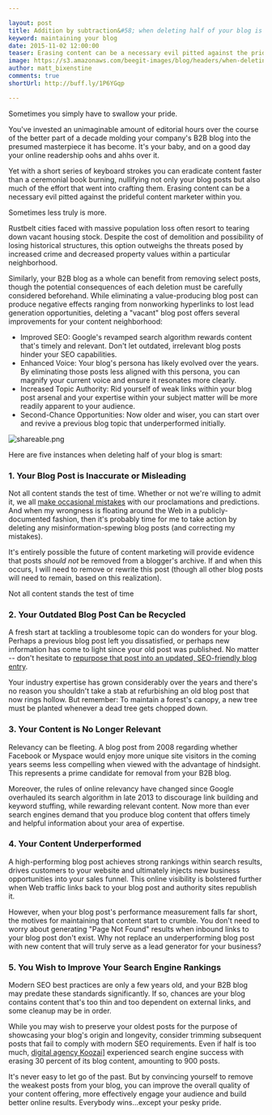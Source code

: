 ```yaml
---

layout: post
title: Addition by subtraction&#58; when deleting half of your blog is smart
keyword: maintaining your blog
date: 2015-11-02 12:00:00
teaser: Erasing content can be a necessary evil pitted against the prideful content marketer within you
image: https://s3.amazonaws.com/beegit-images/blog/headers/when-deleting-half-of-your-blog-is-smart.jpg
author: matt_bixenstine
comments: true
shortUrl: http://buff.ly/1P6YGqp

---
```


Sometimes you simply have to swallow your pride.

You've invested an unimaginable amount of editorial hours over the course of the better part of a decade molding your company's B2B blog into the presumed masterpiece it has become. It's your baby, and on a good day your online readership oohs and ahhs over it.

Yet with a short series of keyboard strokes you can eradicate content faster than a ceremonial book burning, nullifying not only your blog posts but also much of the effort that went into crafting them. Erasing content can be a necessary evil pitted against the prideful content marketer within you. 

<a class="tweet-quote">Sometimes less truly is more.</a> 

Rustbelt cities faced with massive population loss often resort to tearing down vacant housing stock. Despite the cost of demolition and possibility of losing historical structures, this option outweighs the threats posed by increased crime and decreased property values within a particular neighborhood. 

Similarly, your B2B blog as a whole can benefit from removing select posts, though the potential consequences of each deletion must be carefully considered beforehand. While eliminating a value-producing blog post can produce negative effects ranging from nonworking hyperlinks to lost lead generation opportunities, deleting a "vacant" blog post offers several improvements for your content neighborhood:

* Improved SEO: Google's revamped search algorithm rewards content that's timely and relevant. Don't let outdated, irrelevant blog posts hinder your SEO capabilities. 
* Enhanced Voice: Your blog's persona has likely evolved over the years. By eliminating those posts less aligned with this persona, you can magnify your current voice and ensure it resonates more clearly.
* Increased Topic Authority: Rid yourself of weak links within your blog post arsenal and your expertise within your subject matter will be more readily apparent to your audience. 
* Second-Chance Opportunities: Now older and wiser, you can start over and revive a previous blog topic that underperformed initially. 

![shareable.png](https://ucarecdn.com/a212c8b6-24ec-47e4-be68-6bf161079b2e/)

Here are five instances when deleting half of your blog is smart: 

### 1. Your Blog Post is Inaccurate or Misleading

Not all content stands the test of time. Whether or not we're willing to admit it, we all [make occasional mistakes](http://blog.beegit.com/content_strategy/2015/09/04/why-proofreading-is-important-for-blog-posts/) with our proclamations and predictions. And when my wrongness is floating around the Web in a publicly-documented fashion, then it's probably time for me to take action by deleting any misinformation-spewing blog posts (and correcting my mistakes).

It's entirely possible the future of content marketing will provide evidence that posts *should not* be removed from a blogger's archive. If and when this occurs, I will need to remove or rewrite this post (though all other blog posts will need to remain, based on this realization).

<span><a class="tweet-quote">Not all content stands the test of time</a></span>

### 2. Your Outdated Blog Post Can be Recycled

A fresh start at tackling a troublesome topic can do wonders for your blog. Perhaps a previous blog post left you dissatisfied, or perhaps new information has come to light since your old post was published. No matter -- don't hesitate to [repurpose that post into an updated, SEO-friendly blog entry](http://blog.beegit.com/content_strategy/2015/10/14/repurpose-content-like-a-pro/).

Your industry expertise has grown considerably over the years and there's no reason you shouldn't take a stab at refurbishing an old blog post that now rings hollow. But remember: To maintain a forest's canopy, a new tree must be planted whenever a dead tree gets chopped down.

### 3. Your Content is No Longer Relevant

Relevancy can be fleeting. A blog post from 2008 regarding whether Facebook or Myspace would enjoy more unique site visitors in the coming years seems less compelling when viewed with the advantage of hindsight. This represents a prime candidate for removal from your B2B blog.

Moreover, the rules of online relevancy have changed since Google overhauled its search algorithm in late 2013 to discourage link building and keyword stuffing, while rewarding relevant content. Now more than ever search engines demand that you produce blog content that offers timely and helpful information about your area of expertise. 

### 4. Your Content Underperformed 

A high-performing blog post achieves strong rankings within search results, drives customers to your website and ultimately injects new business opportunities into your sales funnel. This online visibility is bolstered further when Web traffic links back to your blog post and authority sites republish it. 

However, when your blog post's performance measurement falls far short, the motives for maintaining that content start to crumble. You don't need to worry about generating "Page Not Found" results when inbound links to your blog post don't exist. Why not replace an underperforming blog post with new content that will truly serve as a lead generator for your business? 

### 5. You Wish to Improve Your Search Engine Rankings

Modern SEO best practices are only a few years old, and your B2B blog may predate these standards significantly. If so, chances are your blog contains content that's too thin and too dependent on external links, and some cleanup may be in order.

While you may wish to preserve your oldest posts for the purpose of showcasing your blog's origin and longevity, consider trimming subsequent posts that fail to comply with modern SEO requirements. Even if half is too much, <a href="http://www.koozai.com/blog/search-marketing/deleted-900-blog-posts-happened-next" target="_blank">digital agency Koozai]</a> experienced search engine success with erasing 30 percent of its blog content, amounting to 900 posts.

It's never easy to let go of the past. But by convincing yourself to remove the weakest posts from your blog, you can improve the overall quality of your content offering, more effectively engage your audience and build better online results. Everybody wins...except your pesky pride.
